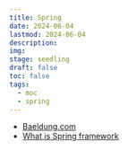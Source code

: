 ```yaml
---
title: Spring
date: 2024-06-04 
lastmod: 2024-06-04 
description: 
img: 
stage: seedling
draft: false
toc: false
tags:
  - moc
  - spring 
---
```


- [Baeldung.com](https://www.baeldung.com/) 
- [What is Spring framework](https://www.marcobehler.com/guides/spring-framework)
